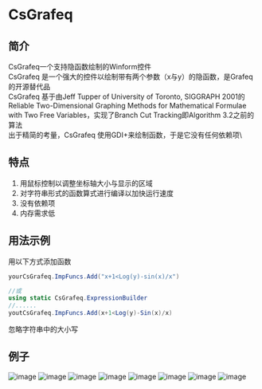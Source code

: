 # CsGrafeq
## 简介
CsGrafeq一个支持隐函数绘制的Winform控件\
CsGrafeq 是一个强大的控件以绘制带有两个参数（x与y）的隐函数，是Grafeq的开源替代品\
CsGrafeq 基于由Jeff Tupper of University of Toronto, SIGGRAPH 2001的Reliable Two-Dimensional Graphing Methods for Mathematical Formulae with Two Free Variables，实现了Branch Cut Tracking即Algorithm 3.2之前的算法\
出于精简的考量，CsGrafeq 使用GDI+来绘制函数，于是它没有任何依赖项\

## 特点
1. 用鼠标控制以调整坐标轴大小与显示的区域
2. 对字符串形式的函数算式进行编译以加快运行速度
3. 没有依赖项
4. 内存需求低

## 用法示例
用以下方式添加函数
```C#
yourCsGrafeq.ImpFuncs.Add("x+1<Log(y)-sin(x)/x")

//或
using static CsGrafeq.ExpressionBuilder
//......
youtCsGrafeq.ImpFuncs.Add(x+1<Log(y)-Sin(x)/x)
```
忽略字符串中的大小写

## 例子

![image](https://github.com/jyswjjgdwtdtj/CsGrafeq/blob/main/ExampleImage/1.jpg)
![image](https://github.com/jyswjjgdwtdtj/CsGrafeq/blob/main/ExampleImage/2.jpg)
![image](https://github.com/jyswjjgdwtdtj/CsGrafeq/blob/main/ExampleImage/3.jpg)
![image](https://github.com/jyswjjgdwtdtj/CsGrafeq/blob/main/ExampleImage/4.jpg)
![image](https://github.com/jyswjjgdwtdtj/CsGrafeq/blob/main/ExampleImage/5.jpg)
![image](https://github.com/jyswjjgdwtdtj/CsGrafeq/blob/main/ExampleImage/6.jpg)
![image](https://github.com/jyswjjgdwtdtj/CsGrafeq/blob/main/ExampleImage/7.jpg)
![image](https://github.com/jyswjjgdwtdtj/CsGrafeq/blob/main/ExampleImage/8.jpg)
